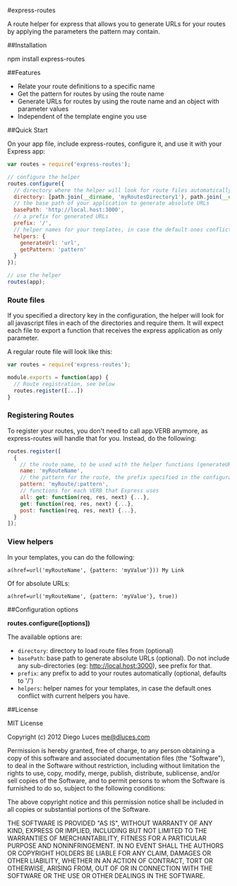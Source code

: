 #express-routes

A route helper for express that allows you to generate URLs for your routes by applying the parameters the pattern may contain.

##Installation

  npm install express-routes

##Features

  * Relate your route definitions to a specific name
  * Get the pattern for routes by using the route name
  * Generate URLs for routes by using the route name and an object with parameter values
  * Independent of the template engine you use
  
##Quick Start

On your app file, include express-routes, configure it, and use it with your Express app:

``` javascript
var routes = require('express-routes');

// configure the helper
routes.configure({
  // directory where the helper will look for route files automatically (optional)
  directory: [path.join(__dirname, 'myRoutesDirectory1'), path.join(__dirname, 'myRoutesDirectory2')],
  // the base path of your application to generate absolute URLs
  basePath: 'http://local.host:3000',
  // a prefix for generated URLs
  prefix: '/',
  // helper names for your templates, in case the default ones conflict with current helpers you have.
  helpers: {
    generateUrl: 'url',
    getPattern: 'pattern'
  }
});

// use the helper
routes(app);
```

### Route files

If you specified a directory key in the configuration, the helper will look for all javascript files in each of the directories and require them.
It will expect each file to export a function that receives the express application as only parameter.

A regular route file will look like this:

``` javascript
var routes = require('express-routes');

module.exports = function(app) {
  // Route registration, see below
  routes.register([...])
}
```

### Registering Routes

To register your routes, you don't need to call app.VERB anymore, as express-routes will handle that for you. Instead, do the following:

``` javascript
routes.register([
  {
    // the route name, to be used with the helper functions (generateURL or getPattern)
    name: 'myRouteName',
    // the pattern for the route, the prefix specified in the configuration will be added at the begining (should not include it)
    pattern: 'myRoute/:pattern',
    // functions for each VERB that Express uses
    all: get: function(req, res, next) {...},
    get: function(req, res, next) {...},
    post: function(req, res, next) {...},
  }
]);
```

### View helpers

In your templates, you can do the following:
```
a(href=url('myRouteName', {pattern: 'myValue'})) My Link
``` 

Of for absolute URLs:
```
a(href=url('myRouteName', {pattern: 'myValue'}, true))
``` 

##Configuration options

**routes.configure([options])**

The available options are:

* `directory`: directory to load route files from (optional)
* `basePath`: base path to generate absolute URLs (optional). Do not include any sub-directories (eg: http://local.host:3000), see prefix for that.
* `prefix`: any prefix to add to your routes automatically (optional, defaults to '/')
* `helpers`: helper names for your templates, in case the default ones conflict with current helpers you have.

##License

MIT License

Copyright (c) 2012 Diego Luces <me@dluces.com>

Permission is hereby granted, free of charge, to any person obtaining a copy
of this software and associated documentation files (the "Software"), to deal
in the Software without restriction, including without limitation the rights
to use, copy, modify, merge, publish, distribute, sublicense, and/or sell
copies of the Software, and to permit persons to whom the Software is
furnished to do so, subject to the following conditions:

The above copyright notice and this permission notice shall be included in
all copies or substantial portions of the Software.

THE SOFTWARE IS PROVIDED "AS IS", WITHOUT WARRANTY OF ANY KIND, EXPRESS OR
IMPLIED, INCLUDING BUT NOT LIMITED TO THE WARRANTIES OF MERCHANTABILITY,
FITNESS FOR A PARTICULAR PURPOSE AND NONINFRINGEMENT. IN NO EVENT SHALL THE
AUTHORS OR COPYRIGHT HOLDERS BE LIABLE FOR ANY CLAIM, DAMAGES OR OTHER
LIABILITY, WHETHER IN AN ACTION OF CONTRACT, TORT OR OTHERWISE, ARISING FROM,
OUT OF OR IN CONNECTION WITH THE SOFTWARE OR THE USE OR OTHER DEALINGS IN
THE SOFTWARE.